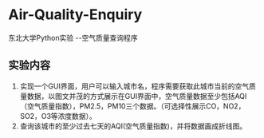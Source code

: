 # Air-Quality-Enquiry
东北大学Python实验 --空气质量查询程序

## 实验内容
1. 实现一个GUI界面，用户可以输入城市名，程序需要获取此城市当前的空气质量数据，以图文并茂的方式展示在GUI界面中，空气质量数据至少包括AQI（空气质量指数），PM2.5，PM10三个数据。（可选择性展示CO，NO2，SO2，O3等浓度数据）。
2. 查询该城市的至少过去七天的AQI(空气质量指数)，并将数据画成折线图。
